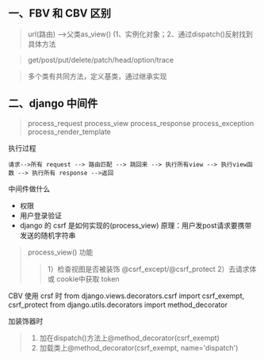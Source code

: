 ## 一、FBV 和 CBV 区别

> url(路由) -->父类as_view() (1、实例化对象；2、通过dispatch()反射找到具体方法

> get/post/put/delete/patch/head/option/trace  

> 多个类有共同方法，定义基类，通过继承实现

## 二、django 中间件
> process_request
> process_view
> process_response
> process_exception
> process_render_template

执行过程
```
请求-->所有 request --> 路由匹配 --> 跳回来 --> 执行所有view --> 执行view函数 --> 执行所有 response -->返回
```

中间件做什么

- 权限
- 用户登录验证
- django 的 csrf 是如何实现的(process_view)
原理：用户发post请求要携带发送的随机字符串
> process_view() 功能
> > 1）检查视图是否被装饰 @csrf_except/@csrf_protect
> > 2）去请求体或 cookie中获取 token

CBV 使用 crsf 时
from django.views.decorators.csrf import csrf_exempt, csrf_protect
from django.utils.decorators import method_decorator

加装饰器时
> 1. 加在dispatch()方法上@method_decorator(csrf_exempt)
> 2. 加载类上@method_decorator(csrf_exempt, name='dispatch')